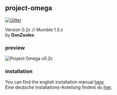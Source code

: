 ## project-omega

[![Gitter](https://badges.gitter.im/Join%20Chat.svg)](https://gitter.im/DonZooles/project-omega?utm_source=badge&utm_medium=badge&utm_campaign=pr-badge&utm_content=badge)

Version 0.2c // Mumble 1.3.x<br>
by <b>DonZooles</b> <br>

### preview
![Project Omega v0.2c](http://wiki.mumble.info/images/c/c5/Project-omega-v0.2b.png)

### installation
You can find the english installation manual [here](https://github.com/DonZooles/project-omega/blob/master/INSTALLATION_en.txt).<br>
Eine deutsche Installations-Anleitung findest du [hier](https://github.com/DonZooles/project-omega/blob/master/INSTALLATION_de.txt).
